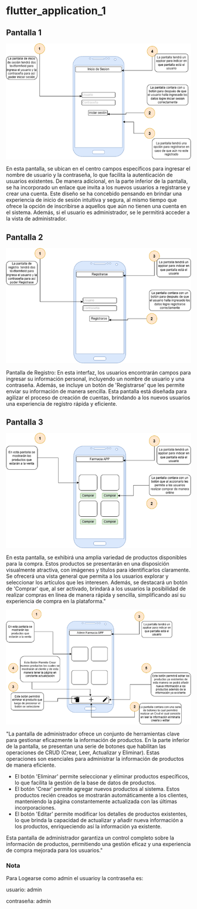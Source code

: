 # flutter_application_1

## Pantalla 1

![Pantalla 1](lib/img/pantalla1.png)

En esta pantalla, se ubican en el centro campos específicos para ingresar el nombre de usuario y la contraseña, lo que facilita la autenticación de usuarios existentes. De manera adicional, en la parte inferior de la pantalla, se ha incorporado un enlace que invita a los nuevos usuarios a registrarse y crear una cuenta. Este diseño se ha concebido pensando en brindar una experiencia de inicio de sesión intuitiva y segura, al mismo tiempo que ofrece la opción de inscribirse a aquellos que aún no tienen una cuenta en el sistema. Además, si el usuario es administrador, se le permitirá acceder a la vista de administrador.

## Pantalla 2

![Pantalla 2](lib/img/pantalla2.png)

Pantalla de Registro: En esta interfaz, los usuarios encontrarán campos para ingresar su información personal, incluyendo un nombre de usuario y una contraseña. Además, se incluye un botón de 'Registrarse' que les permite enviar su información de manera sencilla. Esta pantalla está diseñada para agilizar el proceso de creación de cuentas, brindando a los nuevos usuarios una experiencia de registro rápida y eficiente.

## Pantalla 3

![Pantalla 3](lib/img/pantalla3.png)

En esta pantalla, se exhibirá una amplia variedad de productos disponibles para la compra. Estos productos se presentarán en una disposición visualmente atractiva, con imágenes y títulos para identificarlos claramente. Se ofrecerá una vista general que permita a los usuarios explorar y seleccionar los artículos que les interesen. Además, se destacará un botón de 'Comprar' que, al ser activado, brindará a los usuarios la posibilidad de realizar compras en línea de manera rápida y sencilla, simplificando así su experiencia de compra en la plataforma."

![Pantalla 4](lib/img/pantalla4.png)

"La pantalla de administrador ofrece un conjunto de herramientas clave para gestionar eficazmente la información de productos. En la parte inferior de la pantalla, se presentan una serie de botones que habilitan las operaciones de CRUD (Crear, Leer, Actualizar y Eliminar). Estas operaciones son esenciales para administrar la información de productos de manera eficiente.

- El botón 'Eliminar' permite seleccionar y eliminar productos específicos, lo que facilita la gestión de la base de datos de productos.
- El botón 'Crear' permite agregar nuevos productos al sistema. Estos productos recién creados se mostrarán automáticamente a los clientes, manteniendo la página constantemente actualizada con las últimas incorporaciones.
- El botón 'Editar' permite modificar los detalles de productos existentes, lo que brinda la capacidad de actualizar y añadir nueva información a los productos, enriqueciendo así la información ya existente.

Esta pantalla de administrador garantiza un control completo sobre la información de productos, permitiendo una gestión eficaz y una experiencia de compra mejorada para los usuarios."

### Nota

Para Logearse como admin el usuarioy la contraseña es: 

usuario: admin 

contraseña: admin